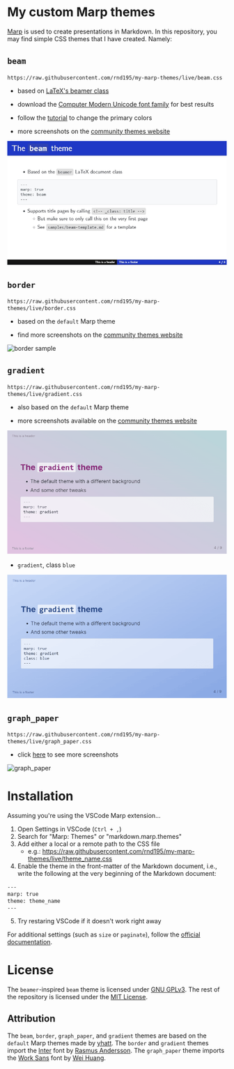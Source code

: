 # My custom Marp themes

[Marp](https://marp.app/) is used to create presentations in Markdown. In this repository, you may find simple CSS themes that I have created. Namely:

## `beam`

````
https://raw.githubusercontent.com/rnd195/my-marp-themes/live/beam.css
````

- based on [LaTeX's beamer class](https://github.com/josephwright/beamer)

- download the [Computer Modern Unicode font family](https://ctan.org/pkg/cm-unicode?lang=en) for best results
- follow the [tutorial](how-to/beam_custom.md) to change the primary colors
- more screenshots on the [community themes website](https://rnd195.github.io/marp-community-themes/theme/beam.html)

![beam sample](./samples/beam.jpg)

## `border`

```
https://raw.githubusercontent.com/rnd195/my-marp-themes/live/border.css
```

- based on the `default` Marp theme

- find more screenshots on the [community themes website](https://rnd195.github.io/marp-community-themes/theme/border.html)


![border sample](./samples/border.png)

## `gradient`

```
https://raw.githubusercontent.com/rnd195/my-marp-themes/live/gradient.css
```

- also based on the `default` Marp theme

- more screenshots available on the [community themes website](https://rnd195.github.io/marp-community-themes/theme/gradient.html)


![gradient1 sample](./samples/gradient.png)

- `gradient`, class `blue`

![gradient-blue](samples/gradient-blue.png)

## `graph_paper`

```
https://raw.githubusercontent.com/rnd195/my-marp-themes/live/graph_paper.css
```

- click [here](https://rnd195.github.io/marp-community-themes/theme/graph_paper.html) to see more screenshots

![graph_paper](samples/graph_paper.png)



# Installation

Assuming you're using the VSCode Marp extension…

1. Open Settings in VSCode (`Ctrl + ,`)
2. Search for "Marp: Themes" or "markdown.marp.themes"
3. Add either a local or a remote path to the CSS file
   - e.g.: https://raw.githubusercontent.com/rnd195/my-marp-themes/live/theme_name.css
4. Enable the theme in the front-matter of the Markdown document, i.e., write the following at the very beginning of the Markdown document:

```
---
marp: true
theme: theme_name
---
```

5. Try restaring VSCode if it doesn't work right away

For additional settings (such as `size` or `paginate`), follow the [official documentation](https://github.com/marp-team/marp/blob/main/website/docs/guide/directives.md).

# License

The `beamer`-inspired `beam` theme is licensed under [GNU GPLv3](https://github.com/rnd195/my-marp-themes/blob/main/LICENSE_beamer). The rest of the repository is licensed under the [MIT License](https://github.com/rnd195/my-marp-themes/blob/main/LICENSE).



## Attribution

The `beam`, `border`, `graph_paper`, and `gradient` themes are based on the `default` Marp themes made by [yhatt](https://github.com/marp-team/marp-core/tree/main/themes). The `border` and `gradient` themes import the [Inter](https://fonts.google.com/specimen/Inter) font by [Rasmus Andersson](https://rsms.me/). The `graph_paper` theme imports the [Work Sans](https://github.com/weiweihuanghuang/Work-Sans) font by [Wei Huang](https://github.com/weiweihuanghuang).

